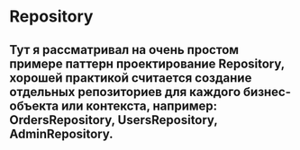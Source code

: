 # Repository
## Тут я рассматривал на очень простом примере паттерн проектирование Repository, хорошей практикой считается создание отдельных репозиториев для каждого бизнес-объекта или контекста, например: OrdersRepository, UsersRepository, AdminRepository.

